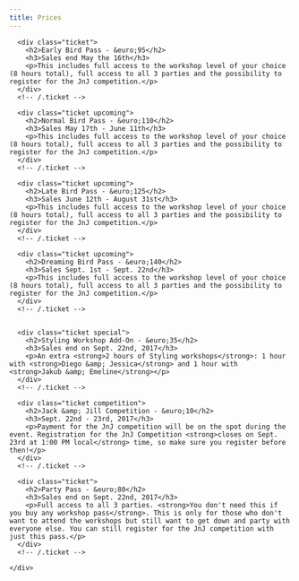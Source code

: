 ```yaml
---
title: Prices
---
```


<div class="ticketWrapper">
<!-- .expired .main .special .competition .upcoming -->

      <div class="ticket">
        <h2>Early Bird Pass - &euro;95</h2>
        <h3>Sales end May the 16th</h3>
        <p>This includes full access to the workshop level of your choice (8 hours total), full access to all 3 parties and the possibility to register for the JnJ competition.</p>
      </div>
      <!-- /.ticket -->

      <div class="ticket upcoming">
        <h2>Normal Bird Pass - &euro;110</h2>
        <h3>Sales May 17th - June 11th</h3>
        <p>This includes full access to the workshop level of your choice (8 hours total), full access to all 3 parties and the possibility to register for the JnJ competition.</p>
      </div>
      <!-- /.ticket -->

      <div class="ticket upcoming">
        <h2>Late Bird Pass - &euro;125</h2>
        <h3>Sales June 12th - August 31st</h3>
        <p>This includes full access to the workshop level of your choice (8 hours total), full access to all 3 parties and the possibility to register for the JnJ competition.</p>
      </div>
      <!-- /.ticket -->

      <div class="ticket upcoming">
        <h2>Dreaming Bird Pass - &euro;140</h2>
        <h3>Sales Sept. 1st - Sept. 22nd</h3>
        <p>This includes full access to the workshop level of your choice (8 hours total), full access to all 3 parties and the possibility to register for the JnJ competition.</p>
      </div>
      <!-- /.ticket -->


      <div class="ticket special">
        <h2>Styling Workshop Add-On - &euro;35</h2>
        <h3>Sales end on Sept. 22nd, 2017</h3>
        <p>An extra <strong>2 hours of Styling workshops</strong>: 1 hour with <strong>Diego &amp; Jessica</strong> and 1 hour with <strong>Jakub &amp; Emeline</strong></p>
      </div>
      <!-- /.ticket -->

      <div class="ticket competition">  
        <h2>Jack &amp; Jill Competition - &euro;10</h2>
        <h3>Sept. 22nd - 23rd, 2017</h3>
        <p>Payment for the JnJ competition will be on the spot during the event. Registration for the JnJ Competition <strong>closes on Sept. 23rd at 1:00 PM local</strong> time, so make sure you register before then!</p>
      </div>
      <!-- /.ticket -->

      <div class="ticket">
        <h2>Party Pass - &euro;80</h2>
        <h3>Sales end on Sept. 22nd, 2017</h3>
        <p>Full access to all 3 parties. <strong>You don't need this if you buy any workshop pass</strong>. This is only for those who don't want to attend the workshops but still want to get down and party with everyone else. You can still register for the JnJ competition with just this pass.</p>
      </div>
      <!-- /.ticket -->

    </div>